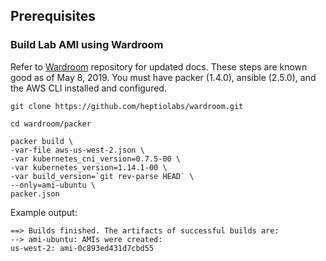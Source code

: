 ## Prerequisites

### Build Lab AMI using Wardroom

Refer to [Wardroom]() repository for updated docs. These steps are known good as of May 8, 2019. You must have packer (1.4.0), ansible (2.5.0), and the AWS CLI installed and configured.

```
git clone https://github.com/heptiolabs/wardroom.git

cd wardroom/packer

packer build \
-var-file aws-us-west-2.json \
-var kubernetes_cni_version=0.7.5-00 \
-var kubernetes_version=1.14.1-00 \
-var build_version=`git rev-parse HEAD` \
--only=ami-ubuntu \
packer.json
```

Example output:

```
==> Builds finished. The artifacts of successful builds are:
--> ami-ubuntu: AMIs were created:
us-west-2: ami-0c893ed431d7cbd55
```
